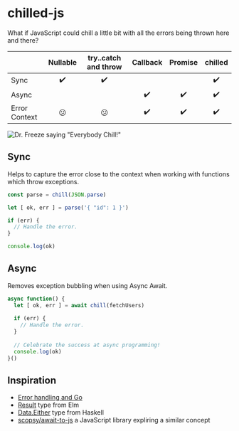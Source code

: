 # chilled-js

What if JavaScript could chill a little bit with all the errors being thrown here and there?

| | Nullable | try..catch and throw | Callback | Promise | chilled
| :--- | :---: | :---: | :---: | :---: | :---: |
| Sync  | :heavy_check_mark: | :heavy_check_mark: | | | :heavy_check_mark: |
| Async |  | | :heavy_check_mark: | :heavy_check_mark: | :heavy_check_mark: |
| Error Context | :confused:  | :confused: | :heavy_check_mark: | :heavy_check_mark: | :heavy_check_mark: |

<img src="https://media.giphy.com/media/SGY6C4he2z8T6/giphy.gif" alt='Dr. Freeze saying "Everybody Chill!"'>

## Sync

Helps to capture the error close to the context when working with functions which throw exceptions.

```js
const parse = chill(JSON.parse)

let [ ok, err ] = parse('{ "id": 1 }')

if (err) {
  // Handle the error.
}

console.log(ok)
```

## Async

Removes exception bubbling when using Async Await.

```js
async function() {
  let [ ok, err ] = await chill(fetchUsers)
  
  if (err) {
    // Handle the error.
  }
  
  // Celebrate the success at async programming!
  console.log(ok)
}()
```

## Inspiration

- [Error handling and Go](https://blog.golang.org/error-handling-and-go)
- [Result](https://package.elm-lang.org/packages/elm/core/latest/Result) type from Elm
- [Data.Either](http://hackage.haskell.org/package/base-4.12.0.0/docs/Data-Either.html) type from Haskell
- [scopsy/await-to-js](https://github.com/scopsy/await-to-js) a JavaScript library expliring a similar concept
